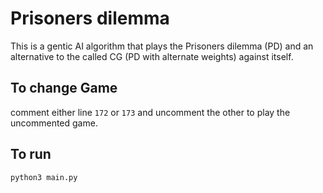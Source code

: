 # Prisoners dilemma

This is a gentic AI algorithm that plays the Prisoners dilemma (PD) and an alternative to the called CG (PD with alternate weights) against itself.

## To change Game
comment either line `172` or `173` and uncomment the other to play the uncommented game.

## To run
`python3 main.py`